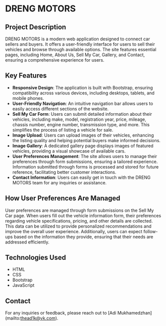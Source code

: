 # DRENG MOTORS

## Project Description
DRENG MOTORS is a modern web application designed to connect car sellers and buyers. It offers a user-friendly interface for users to sell their vehicles and browse through available options. The site features essential pages, including Home, About Us, Sell My Car, Gallery, and Contact, ensuring a comprehensive experience for users.

## Key Features
- **Responsive Design**: The application is built with Bootstrap, ensuring compatibility across various devices, including desktops, tablets, and mobile phones.
- **User-Friendly Navigation**: An intuitive navigation bar allows users to easily access different sections of the website.
- **Sell My Car Form**: Users can submit detailed information about their vehicles, including make, model, registration year, price, mileage, chassis number, engine number, transmission type, and more. This simplifies the process of listing a vehicle for sale.
- **Image Upload**: Users can upload images of their vehicles, enhancing the listing quality and helping potential buyers make informed decisions.
- **Image Gallery**: A dedicated gallery page displays images of featured vehicles, providing a visual showcase of available cars.
- **User Preferences Management**: The site allows users to manage their preferences through form submissions, ensuring a tailored experience. Information submitted through forms is processed and stored for future reference, facilitating better customer interactions.
- **Contact Information**: Users can easily get in touch with the DRENG MOTORS team for any inquiries or assistance.

## How User Preferences Are Managed
User preferences are managed through form submissions on the Sell My Car page. When users fill out the vehicle information form, their preferences regarding vehicle specifications, pricing, and other details are collected. This data can be utilized to provide personalized recommendations and improve the overall user experience. Additionally, users can expect follow-ups based on the information they provide, ensuring that their needs are addressed efficiently.

## Technologies Used
- HTML
- CSS
- Bootstrap
- JavaScript

## Contact
For any inquiries or feedback, please reach out to [Adi Mukhamedzhan] (mailto:thead1k@vk.com).
